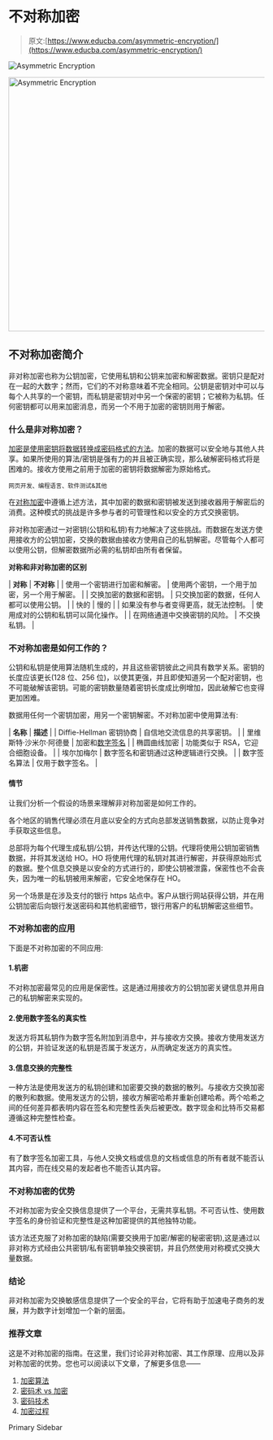 # 不对称加密

> 原文:[https://www.educba.com/asymmetric-encryption/](https://www.educba.com/asymmetric-encryption/)

![Asymmetric Encryption](../Images/f940a59da1da1650b0c452da8b1264c3.png)

<noscript><img class="alignnone size-full wp-image-230624" src="../Images/f940a59da1da1650b0c452da8b1264c3.png" alt="Asymmetric Encryption" width="900" height="500" data-original-src="https://cdn.educba.com/academy/wp-content/uploads/2019/11/Asymmetric-Encryption.png"/></noscript>

## 不对称加密简介

非对称加密也称为公钥加密，它使用私钥和公钥来加密和解密数据。密钥只是配对在一起的大数字；然而，它们的不对称意味着不完全相同。公钥是密钥对中可以与每个人共享的一个密钥，而私钥是密钥对中另一个保密的密钥；它被称为私钥。任何密钥都可以用来加密消息，而另一个不用于加密的密钥则用于解密。

### 什么是非对称加密？

[加密是使用密钥将数据转换成密码格式的方法](https://www.educba.com/what-is-encryption/)。加密的数据可以安全地与其他人共享。如果所使用的算法/密钥是强有力的并且被正确实现，那么破解密码格式将是困难的。接收方使用之前用于加密的密钥将数据解密为原始格式。

<small>网页开发、编程语言、软件测试&其他</small>

在[对称加密](https://www.educba.com/symmetric-key-encryption/)中遵循上述方法，其中加密的数据和密钥被发送到接收器用于解密后的消费。这种模式的挑战是许多参与者的可管理性和以安全的方式交换密钥。

非对称加密通过一对密钥(公钥和私钥)有力地解决了这些挑战。而数据在发送方使用接收方的公钥加密，交换的数据由接收方使用自己的私钥解密。尽管每个人都可以使用公钥，但解密数据所必需的私钥却由所有者保留。

**对称和非对称加密的区别**

| **对称** | **不对称** |
| 使用一个密钥进行加密和解密。 | 使用两个密钥，一个用于加密，另一个用于解密。 |
| 交换加密的数据和密钥。 | 只交换加密的数据，任何人都可以使用公钥。 |
| 快的 | 慢的 |
| 如果没有参与者变得更高，就无法控制。 | 使用成对的公钥和私钥可以简化操作。 |
| 在网络通道中交换密钥的风险。 | 不交换私钥。 |

### 不对称加密是如何工作的？

公钥和私钥是使用算法随机生成的，并且这些密钥彼此之间具有数学关系。密钥的长度应该更长(128 位、256 位)，以使其更强，并且即使知道另一个配对密钥，也不可能破解该密钥。可能的密钥数量随着密钥长度成比例增加，因此破解它也变得更加困难。

数据用任何一个密钥加密，用另一个密钥解密。不对称加密中使用算法有:

| **名称** | **描述** |
| Diffie-Hellman 密钥协商 | 自信地交流信息的共享密钥。 |
| 里维斯特·沙米尔·阿德曼 | 加密和[数字签名](https://www.educba.com/digital-signature-cryptography/) |
| 椭圆曲线加密 | 功能类似于 RSA，它迎合细胞设备。 |
| 埃尔加梅尔 | 数字签名和密钥通过这种逻辑进行交换。 |
| 数字签名算法 | 仅用于数字签名。 |

#### 情节

让我们分析一个假设的场景来理解非对称加密是如何工作的。

各个地区的销售代理必须在月底以安全的方式向总部发送销售数据，以防止竞争对手获取这些信息。

总部将为每个代理生成私钥/公钥，并传达代理的公钥。代理将使用公钥加密销售数据，并将其发送给 HO。HO 将使用代理的私钥对其进行解密，并获得原始形式的数据。整个信息交换是以安全的方式进行的，即使公钥被泄露，保密性也不会丧失，因为唯一的私钥被用来解密，它安全地保存在 HO。

另一个场景是在涉及支付的银行 https 站点中。客户从银行网站获得公钥，并在用公钥加密后向银行发送密码和其他机密细节，银行用客户的私钥解密这些细节。

### 不对称加密的应用

下面是不对称加密的不同应用:

#### 1.机密

不对称加密最常见的应用是保密性。这是通过用接收方的公钥加密关键信息并用自己的私钥解密来实现的。

#### 2.使用数字签名的真实性

发送方将其私钥作为数字签名附加到消息中，并与接收方交换。接收方使用发送方的公钥，并验证发送的私钥是否属于发送方，从而确定发送方的真实性。

#### 3.信息交换的完整性

一种方法是使用发送方的私钥创建和加密要交换的数据的散列。与接收方交换加密的散列和数据。使用发送方的公钥，接收方解密哈希并重新创建哈希。两个哈希之间的任何差异都表明内容在签名和完整性丢失后被更改。数字现金和比特币交易都遵循这种完整性检查。

#### 4.不可否认性

有了数字签名加密工具，与他人交换文档或信息的文档或信息的所有者就不能否认其内容，而在线交易的发起者也不能否认其内容。

### 不对称加密的优势

不对称加密为安全交换信息提供了一个平台，无需共享私钥。不可否认性、使用数字签名的身份验证和完整性是这种加密提供的其他独特功能。

该方法还克服了对称加密的缺陷(需要交换用于加密/解密的秘密密钥),这是通过以非对称方式经由公共密钥/私有密钥单独交换密钥，并且仍然使用对称模式交换大量数据。

### 结论

非对称加密为交换敏感信息提供了一个安全的平台，它将有助于加速电子商务的发展，并为数字计划增加一个新的层面。

### 推荐文章

这是不对称加密的指南。在这里，我们讨论非对称加密、其工作原理、应用以及非对称加密的优势。您也可以阅读以下文章，了解更多信息——

1.  [加密算法](https://www.educba.com/encryption-algorithm/)
2.  [密码术 vs 加密](https://www.educba.com/cryptography-vs-encryption/)
3.  [密码技术](https://www.educba.com/cryptography-techniques/)
4.  [加密过程](https://www.educba.com/encryption-process/)

<footer class="entry-footer">

<aside class="sidebar sidebar-primary widget-area" role="complementary" aria-label="Primary Sidebar">Primary Sidebar</aside>

</footer>
